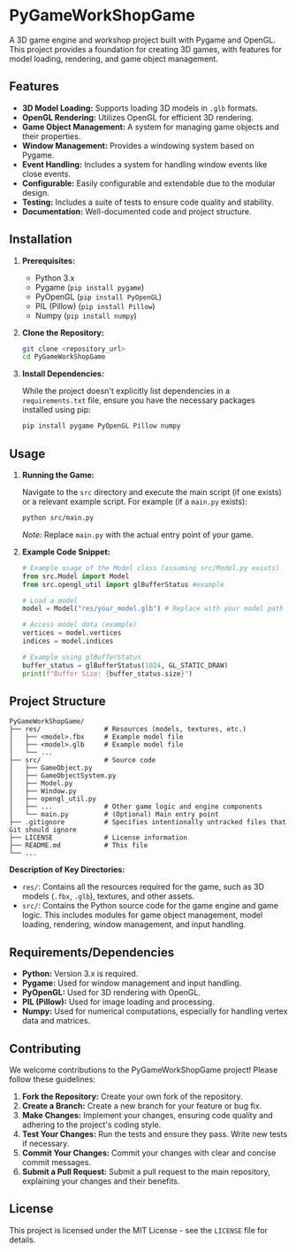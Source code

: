# PyGameWorkShopGame

A 3D game engine and workshop project built with Pygame and OpenGL. This project provides a foundation for creating 3D games, with features for model loading, rendering, and game object management.

## Features

*   **3D Model Loading:** Supports loading 3D models in `.glb` formats.
*   **OpenGL Rendering:** Utilizes OpenGL for efficient 3D rendering.
*   **Game Object Management:** A system for managing game objects and their properties.
*   **Window Management:**  Provides a windowing system based on Pygame.
*   **Event Handling:**  Includes a system for handling window events like close events.
*   **Configurable:** Easily configurable and extendable due to the modular design.
*   **Testing:** Includes a suite of tests to ensure code quality and stability.
*   **Documentation:**  Well-documented code and project structure.

## Installation

1.  **Prerequisites:**

    *   Python 3.x
    *   Pygame (`pip install pygame`)
    *   PyOpenGL (`pip install PyOpenGL`)
    *   PIL (Pillow) (`pip install Pillow`)
    *   Numpy (`pip install numpy`)

2.  **Clone the Repository:**

    ```bash
    git clone <repository_url>
    cd PyGameWorkShopGame
    ```

3.  **Install Dependencies:**

    While the project doesn't explicitly list dependencies in a `requirements.txt` file, ensure you have the necessary packages installed using pip:

    ```bash
    pip install pygame PyOpenGL Pillow numpy
    ```

## Usage

1.  **Running the Game:**

    Navigate to the `src` directory and execute the main script (if one exists) or a relevant example script.  For example (if a `main.py` exists):

    ```bash
    python src/main.py
    ```

    *Note:* Replace `main.py` with the actual entry point of your game.

2.  **Example Code Snippet:**

    ```python
    # Example usage of the Model class (assuming src/Model.py exists)
    from src.Model import Model
    from src.opengl_util import glBufferStatus #example

    # Load a model
    model = Model("res/your_model.glb") # Replace with your model path

    # Access model data (example)
    vertices = model.vertices
    indices = model.indices

    # Example using glBufferStatus
    buffer_status = glBufferStatus(1024, GL_STATIC_DRAW)
    print(f"Buffer Size: {buffer_status.size}")
    ```

## Project Structure

```
PyGameWorkShopGame/
├── res/                # Resources (models, textures, etc.)
│   ├── <model>.fbx     # Example model file
│   ├── <model>.glb     # Example model file
│   └── ...
├── src/                # Source code
│   ├── GameObject.py
│   ├── GameObjectSystem.py
│   ├── Model.py
│   ├── Window.py
│   ├── opengl_util.py
│   ├── ...             # Other game logic and engine components
│   └── main.py         # (Optional) Main entry point
├── .gitignore          # Specifies intentionally untracked files that Git should ignore
├── LICENSE             # License information
├── README.md           # This file
└── ...
```

**Description of Key Directories:**

*   `res/`: Contains all the resources required for the game, such as 3D models (`.fbx`, `.glb`), textures, and other assets.
*   `src/`: Contains the Python source code for the game engine and game logic. This includes modules for game object management, model loading, rendering, window management, and input handling.

## Requirements/Dependencies

*   **Python:**  Version 3.x is required.
*   **Pygame:** Used for window management and input handling.
*   **PyOpenGL:** Used for 3D rendering with OpenGL.
*   **PIL (Pillow):** Used for image loading and processing.
*   **Numpy:** Used for numerical computations, especially for handling vertex data and matrices.

## Contributing

We welcome contributions to the PyGameWorkShopGame project! Please follow these guidelines:

1.  **Fork the Repository:** Create your own fork of the repository.
2.  **Create a Branch:** Create a new branch for your feature or bug fix.
3.  **Make Changes:** Implement your changes, ensuring code quality and adhering to the project's coding style.
4.  **Test Your Changes:**  Run the tests and ensure they pass.  Write new tests if necessary.
5.  **Commit Your Changes:** Commit your changes with clear and concise commit messages.
6.  **Submit a Pull Request:** Submit a pull request to the main repository, explaining your changes and their benefits.

## License

This project is licensed under the MIT License - see the `LICENSE` file for details.
